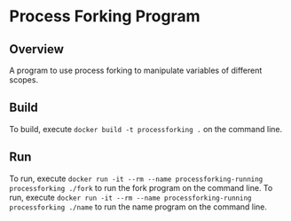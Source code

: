 # Process Forking Program

## Overview

A program to use process forking to manipulate variables of different scopes.

## Build

To build, execute `docker build -t processforking .` on the command line.

## Run

To run, execute `docker run -it --rm --name processforking-running processforking ./fork` to run the fork program on the command line.
To run, execute `docker run -it --rm --name processforking-running processforking ./name` to run the name program on the command line.

